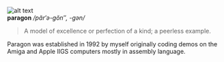 ![alt text](https://www.bou-samra.org/paragon/assets/paragon-software.png)  
**paragon** <em>/păr′ə-gŏn″, -gən/</em>  
> A model of excellence or perfection of a kind; a peerless example. 

Paragon was established in 1992 by myself originally coding demos on the Amiga and Apple IIGS computers mostly in assembly language.
